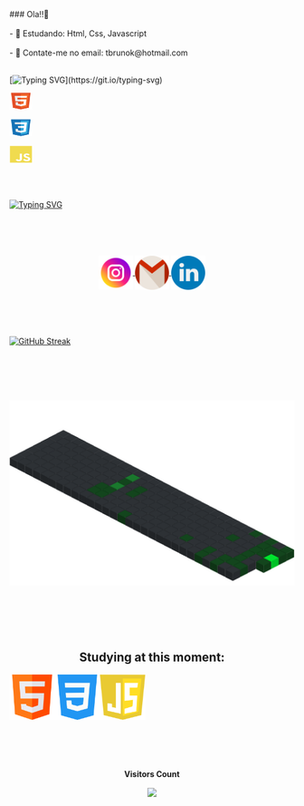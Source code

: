   <!-- Intro -->
<div>
### Ola!!👋
<br/>
<br/>
- 🌱 Estudando: Html, Css, Javascript
<br/>
<br/>
- 📧 Contate-me no email: tbrunok@hotmail.com
<br/>
<br/>
</div>

  <!-- Html/Css/JavaScript Logo/links -->
<div align="left"> 
  
[![Typing SVG](https://readme-typing-svg.herokuapp.com?font=Fira+Code&weight=300&size=50&duration=4000&pause=1000&color=0000CDcenter=true&vCenter=true&random=false&width=1000&lines=Linguagens;)](https://git.io/typing-svg)
  
  
  <a href="https://developer.mozilla.org/pt-BR/docs/Web/HTML">
  <img align="center" alt="HTML" height="30" width="40" src="https://raw.githubusercontent.com/devicons/devicon/master/icons/html5/html5-original.svg">
  </a>
  

<br/>
<br/>

  <a href="https://developer.mozilla.org/pt-BR/docs/Web/HTML">
    <img align="center" alt="CSS" height="30" width="40" src="https://raw.githubusercontent.com/devicons/devicon/master/icons/css3/css3-original.svg">
  </a>
  
<br/>
<br/>

  <a href="https://developer.mozilla.org/pt-BR/docs/Web/JavaScript">
    <img align="center" alt="JavaScript" height="30" width="40" src="https://raw.githubusercontent.com/devicons/devicon/master/icons/javascript/javascript-plain.svg">
  </a>
  
<br/>
<br/>

</div>

<br/>
<br/>

  <!--Text auto -->

<div>
  
[![Typing SVG](https://readme-typing-svg.herokuapp.com?font=Fira+Code&weight=300&size=50&duration=4000&pause=1000&color=0000CDcenter=true&vCenter=true&random=false&width=1000&lines=Hello%2C+my+name+is+Bruno;I'm+a+Web+Developer;I'm+from+Brazil;welcome%3A)](https://git.io/typing-svg)

</div>


<br/>
<br/>
<br/>
<br/>

  <!--Social media-->
<div align="center"> 
  
  <a href="https://instagram.com/tbrunok" target="_blank">
    <img align="center" height="60" width="60" src="https://github.com/TbrunoK/assets/blob/main/mini-logo/Instagram.png">
  </a>


  <a href="mailto:tbrunok@hotmail.com">
    <img align="center"  height="60" width="60" src="https://github.com/TbrunoK/assets/blob/main/mini-logo/e-mail.png">
  </a>


  <a  href="https://www.linkedin.com/in/tbrunok/" target="_blank">
    <img align="center"  height="60" width="60" src="https://github.com/TbrunoK/assets/blob/main/mini-logo/linkedin.png">
  </a>

</div>

<br/>
<br/>
<br/>
<br/>

  <!--Streak-stats-->

 [![GitHub Streak](https://github-readme-streak-stats.herokuapp.com?user=tbrunok&theme=dark&locale=pt_BR&date_format=n%2Fj%5B%2FY%5D&card_width=900)](https://git.io/streak-stats)

<br/>
<br/>
<br/>
<br/>

  <!--Graphic animation-->
<div align="center">
 
  ![Ashutosh's github activity graph](https://raw.githubusercontent.com/TbrunoK/assets/7cebb9be52054916e59d77d71b1e3da87290d367/animation/TbrunoK.svg) 
 
  

</div>

<br/>
<br/>
<br/>
<br/>

   <!--Studying-->
<div align="center"> 
    
  <h2 align="center"> Studying at this moment: </h2>
  
  <a href="https://developer.mozilla.org/pt-BR/docs/Web/HTML">
   <img align="left" height="80" width="80" src="https://github.com/TbrunoK/assets/blob/main/imagens-logo/Html.png?raw=true">
  </a>

  <a href="https://developer.mozilla.org/pt-BR/docs/Web/CSS">
   <img align="left"  height="80" width="80" src="https://github.com/TbrunoK/assets/blob/main/imagens-logo/Css.png?raw=true">
  </a>

  <a href="https://developer.mozilla.org/pt-BR/docs/Web/JavaScript">
   <img align="left"  height="80" width="80" src="https://raw.githubusercontent.com/TbrunoK/assets/c7e0b542a1c269176cd7dd2be0a1675a13ed9b43/imagens-logo/javascript-1.svg">
  </a>
   <img align="center">

   
</div>

<br/>
<br/>
<br/>
<br/>

<div align="center">
  
<br/>
<br/>
<br/>
<br/>
      <!--Visitors-->
  <p align="centre"><b>Visitors Count</b></p> 
  
  <p align="center"><img align="center" src="https://visit-counter.vercel.app/counter.png?page=https%3A%2F%2Fgithub.com%2Ftbrunok&s=50&c=db006a&bg=00000000&no=7&ff=digi&tb=Visits%3A++&ta=" /></p> 
<br>
</div>





